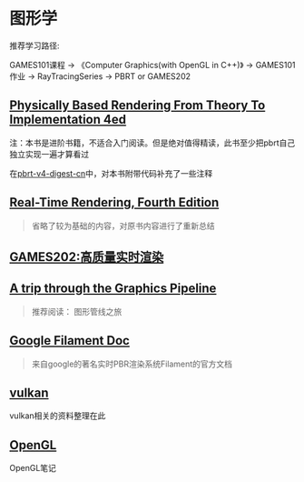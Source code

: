 # 图形学

推荐学习路径:

GAMES101课程 -> 《Computer Graphics(with OpenGL in C++)》 -> GAMES101作业 -> RayTracingSeries -> PBRT or GAMES202

## [Physically Based Rendering From Theory To Implementation 4ed](pbrt4ed/pbrt4ed.md)

注：本书是进阶书籍，不适合入门阅读。但是绝对值得精读，此书至少把pbrt自己独立实现一遍才算看过

在[pbrt-v4-digest-cn](https://github.com/Ryu613/pbrt-v4-digest-cn)中，对本书附带代码补充了一些注释

## [Real-Time Rendering, Fourth Edition](rtr4/rtr4.md)

> 省略了较为基础的内容，对原书内容进行了重新总结

## [GAMES202:高质量实时渲染](GAMES202/GAMES202.md)

## [A trip through the Graphics Pipeline](tripToGP.md)

> 推荐阅读： 图形管线之旅

## [Google Filament Doc](filament/official_doc.md)

> 来自google的著名实时PBR渲染系统Filament的官方文档

## [vulkan](vulkan/readme.md)

vulkan相关的资料整理在此

## [OpenGL](opengl/toc.adoc)

OpenGL笔记
